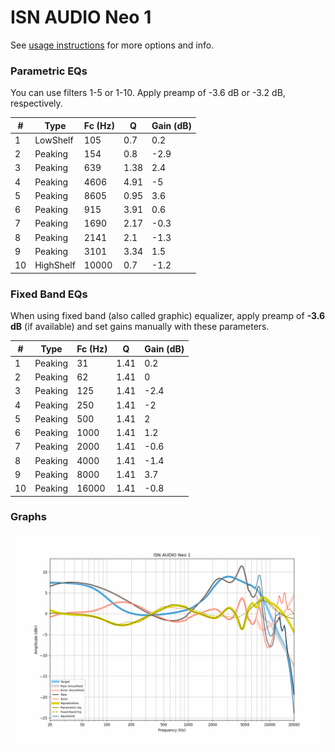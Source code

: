 # ISN AUDIO Neo 1
See [usage instructions](https://github.com/jaakkopasanen/AutoEq#usage) for more options and info.

### Parametric EQs
You can use filters 1-5 or 1-10. Apply preamp of -3.6 dB or -3.2 dB, respectively.

|   # | Type      |   Fc (Hz) |    Q |   Gain (dB) |
|-----|-----------|-----------|------|-------------|
|   1 | LowShelf  |       105 | 0.7  |         0.2 |
|   2 | Peaking   |       154 | 0.8  |        -2.9 |
|   3 | Peaking   |       639 | 1.38 |         2.4 |
|   4 | Peaking   |      4606 | 4.91 |        -5   |
|   5 | Peaking   |      8605 | 0.95 |         3.6 |
|   6 | Peaking   |       915 | 3.91 |         0.6 |
|   7 | Peaking   |      1690 | 2.17 |        -0.3 |
|   8 | Peaking   |      2141 | 2.1  |        -1.3 |
|   9 | Peaking   |      3101 | 3.34 |         1.5 |
|  10 | HighShelf |     10000 | 0.7  |        -1.2 |

### Fixed Band EQs
When using fixed band (also called graphic) equalizer, apply preamp of **-3.6 dB** (if available) and set gains manually with these parameters.

|   # | Type    |   Fc (Hz) |    Q |   Gain (dB) |
|-----|---------|-----------|------|-------------|
|   1 | Peaking |        31 | 1.41 |         0.2 |
|   2 | Peaking |        62 | 1.41 |         0   |
|   3 | Peaking |       125 | 1.41 |        -2.4 |
|   4 | Peaking |       250 | 1.41 |        -2   |
|   5 | Peaking |       500 | 1.41 |         2   |
|   6 | Peaking |      1000 | 1.41 |         1.2 |
|   7 | Peaking |      2000 | 1.41 |        -0.6 |
|   8 | Peaking |      4000 | 1.41 |        -1.4 |
|   9 | Peaking |      8000 | 1.41 |         3.7 |
|  10 | Peaking |     16000 | 1.41 |        -0.8 |

### Graphs
![](./ISN%20AUDIO%20Neo%201.png)
